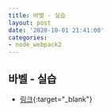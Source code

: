 ```yaml
---
title: 바벨 - 실습
layout: post
date: '2020-10-01 21:41:00'
categories:
- node_webpack2
---
```


## 바벨 - 실습

* [링크](https://github.com/hyungju-lee/webpack/4-babel-babel){:target="_blank"}